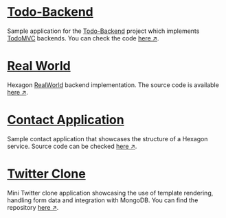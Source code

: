 
# [Todo-Backend]
Sample application for the [Todo-Backend](http://www.todobackend.com) project which implements
[TodoMVC](http://todomvc.com) backends. You can check the code [here ↗][Todo-Backend].

# [Real World]
Hexagon [RealWorld](https://realworld.io) backend implementation. The source code is available
[here ↗][Real World].

# [Contact Application]
Sample contact application that showcases the structure of a Hexagon service. Source code can be
checked [here ↗][Contact Application].

# [Twitter Clone]
Mini Twitter clone application showcasing the use of template rendering, handling form data and
integration with MongoDB. You can find the repository [here ↗][Twitter Clone].

[Todo-Backend]: https://github.com/hexagontk/todo_backend
[Real World]: https://github.com/hexagontk/real_world
[Contact Application]: https://github.com/hexagontk/contact_application
[Twitter Clone]: https://github.com/hexagontk/twitter_clone

